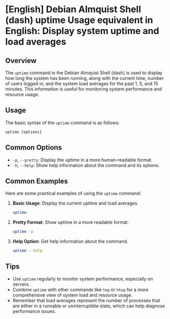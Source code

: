 # [English] Debian Almquist Shell (dash) uptime Usage equivalent in English: Display system uptime and load averages

## Overview
The `uptime` command in the Debian Almquist Shell (dash) is used to display how long the system has been running, along with the current time, number of users logged in, and the system load averages for the past 1, 5, and 15 minutes. This information is useful for monitoring system performance and resource usage.

## Usage
The basic syntax of the `uptime` command is as follows:

```
uptime [options]
```

## Common Options
- `-p`, `--pretty`: Display the uptime in a more human-readable format.
- `-h`, `--help`: Show help information about the command and its options.

## Common Examples
Here are some practical examples of using the `uptime` command:

1. **Basic Usage**: Display the current uptime and load averages.
   ```sh
   uptime
   ```

2. **Pretty Format**: Show uptime in a more readable format.
   ```sh
   uptime -p
   ```

3. **Help Option**: Get help information about the command.
   ```sh
   uptime --help
   ```

## Tips
- Use `uptime` regularly to monitor system performance, especially on servers.
- Combine `uptime` with other commands like `top` or `htop` for a more comprehensive view of system load and resource usage.
- Remember that load averages represent the number of processes that are either in a runnable or uninterruptible state, which can help diagnose performance issues.